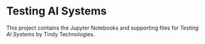# Testing AI Systems

This project contains the Jupyter Notebooks and supporting files for _Testing AI Systems_ by Tindy Technologies. 
